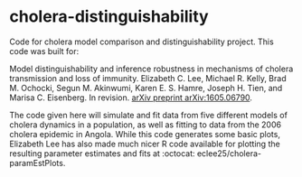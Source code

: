 # cholera-distinguishability
Code for cholera model comparison and distinguishability project. This code was built for:

Model distinguishability and inference robustness in mechanisms of cholera transmission and loss of immunity. Elizabeth C. Lee, Michael R. Kelly, Brad M. Ochocki, Segun M. Akinwumi, Karen E. S. Hamre, Joseph H. Tien, and Marisa C. Eisenberg. In revision. [arXiv preprint arXiv:1605.06790](http://arxiv.org/abs/1605.06790).

The code given here will simulate and fit data from five different models of cholera dynamics in a population, as well as fitting to data from the 2006 cholera epidemic in Angola. While this code generates some basic plots, Elizabeth Lee has also made much nicer R code available for plotting the resulting parameter estimates and fits at :octocat: eclee25/cholera-paramEstPlots. 
